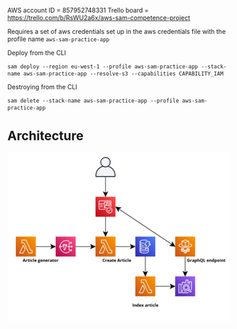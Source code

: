 AWS account ID = 857952748331
Trello board = https://trello.com/b/RsWU2a6x/aws-sam-competence-project

Requires a set of aws credentials set up in the aws credentials file with the profile name `aws-sam-practice-app`

Deploy from the CLI

```
sam deploy --region eu-west-1 --profile aws-sam-practice-app --stack-name aws-sam-practice-app --resolve-s3 --capabilities CAPABILITY_IAM
```

Destroying from the CLI

```
sam delete --stack-name aws-sam-practice-app --profile aws-sam-practice-app
```

# Architecture

!["AWS Architecture"](./aws-sam-cropped.png)